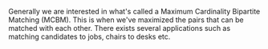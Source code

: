 Generally we are interested in what's called a Maximum Cardinality Bipartite Matching (MCBM).
This is when we've maximized the pairs that can be matched with each other. 
There exists several applications such as matching candidates to jobs, chairs to desks etc.